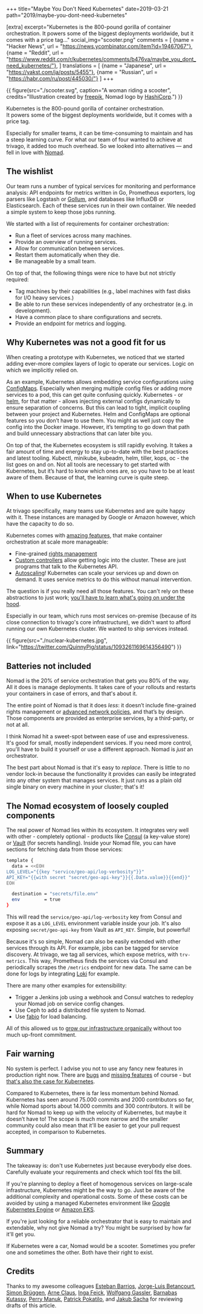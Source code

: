+++
title="Maybe You Don't Need Kubernetes"
date=2019-03-21
path="2019/maybe-you-dont-need-kubernetes"

[extra]
excerpt="Kubernetes is the 800-pound gorilla of container orchestration.  It powers some of the biggest deployments worldwide, but it comes with a price tag..."
social_img="scooter.png"
comments = [
  {name = "Hacker News", url = "https://news.ycombinator.com/item?id=19467067"},
  {name = "Reddit", url = "https://www.reddit.com/r/kubernetes/comments/b476va/maybe_you_dont_need_kubernetes/"}, ]
translations = [
  {name = "Japanese", url = "https://yakst.com/ja/posts/5455"},
  {name = "Russian", url = "https://habr.com/ru/post/445030/"}
]
+++

{{ figure(src="./scooter.svg", caption="A woman riding a scooter",  credits="Illustration created by [freepik](https://www.freepik.com/free-photos-vectors/car), Nomad logo by [HashiCorp](https://www.nomadproject.io/).") }}

Kubernetes is the 800-pound gorilla of container orchestration.  
It powers some of the biggest deployments worldwide, but it comes
with a price tag.

Especially for smaller teams, it can be time-consuming to maintain and has a
steep learning curve. For what our team of four wanted to achieve at trivago, it
added too much overhead. So we looked into alternatives &mdash; and fell in love with
[Nomad].

## The wishlist

Our team runs a number of typical services for monitoring and performance
analysis: API endpoints for metrics written in Go, Prometheus exporters, log
parsers like Logstash or [Gollum], and databases like InfluxDB or Elasticsearch.
Each of these services run in their own container. We needed a simple system to
keep those jobs running.
 
We started with a list of requirements for container orchestration:

* Run a fleet of services across many machines.
* Provide an overview of running services.
* Allow for communication between services.
* Restart them automatically when they die.
* Be manageable by a small team.

On top of that, the following things were nice to have but not strictly
required:

* Tag machines by their capabilities (e.g., label machines with fast disks for
  I/O heavy services.)
* Be able to run these services independently of any orchestrator (e.g. in
  development).
* Have a common place to share configurations and secrets.
* Provide an endpoint for metrics and logging.

## Why Kubernetes was not a good fit for us

When creating a prototype with Kubernetes, we noticed that we started adding
ever-more complex layers of logic to operate our services. Logic on which we
implicitly relied on.

As an example, Kubernetes allows embedding service configurations using
[ConfigMaps]. Especially when merging multiple config files or
adding more services to a pod, this can get quite confusing quickly.
Kubernetes - or [helm], for that matter - allows injecting external configs
dynamically to ensure separation of concerns. But this can
lead to tight, implicit coupling between your project and Kubernetes.
Helm and ConfigMaps are optional features so you don’t have to use them. You
might as well just copy the config into the Docker image. However, it’s tempting
to go down that path and build unnecessary abstractions that can later bite you.

On top of that, the Kubernetes ecosystem is still rapidly evolving. It takes a
fair amount of time and energy to stay up-to-date with the best practices and
latest tooling. Kubectl, minikube, kubeadm, helm, tiller, kops, oc - the list
goes on and on. Not all tools are necessary to get started with Kubernetes, but
it’s hard to know which ones are, so you have to be at least aware of them.
Because of that, the learning curve is quite steep.

## When to use Kubernetes

At trivago specifically, many teams use Kubernetes and are quite happy with it.
These instances are managed by Google or Amazon however, which have the capacity to do so.

Kubernetes comes with [amazing
features](https://jvns.ca/blog/2017/08/05/how-kubernetes-certificates-work/),
that make container orchestration at scale more manageable:

* Fine-grained [rights management]
* [Custom controllers] allow getting logic into the cluster. These are just
  programs that talk to the Kubernetes API.
* [Autoscaling]! Kubernetes can scale your services up and down on demand. It
  uses service metrics to do this without manual intervention.

The question is if you really need all those features. You can't rely on these
abstractions to just work; [you'll have to learn what's going on under the
hood](https://jvns.ca/blog/2017/08/05/how-kubernetes-certificates-work/).

Especially in our team, which runs most services on-premise (because of its
close connection to trivago's core infrastructure), we didn't want to afford
running our own Kubernetes cluster. We wanted to ship services instead.

{{ figure(src="./nuclear-kubernetes.jpg", link="https://twitter.com/QuinnyPig/status/1093261169614356490") }}

## Batteries not included

Nomad is the 20% of service orchestration that gets you 80% of the way. All it
does is manage deployments. It takes care of your rollouts and restarts your
containers in case of errors, and that's about it.

The entire point of Nomad is that it does *less*: it doesn’t include
fine-grained rights management or [advanced network policies], and that’s by
design. Those components are provided as enterprise services, by a third-party,
or not at all.

I think Nomad hit a sweet-spot between ease of use and expressiveness. It's good
for small, mostly independent services. If you need more control, you'll have to
build it yourself or use a different approach. Nomad is *just* an orchestrator.

The best part about Nomad is that it's easy to *replace*. There is little to no
vendor lock-in because the functionality it provides can easily be integrated
into any other system that manages services. It just runs as a plain old single
binary on every machine in your cluster; that's it!

## The Nomad ecosystem of loosely coupled components

The real power of Nomad lies within its ecosystem. It integrates very well with
other - completely optional - products like [Consul] (a key-value store) or
[Vault] (for secrets handling). Inside your Nomad file, you can have sections
for fetching data from those services:

```bash
template {
  data = <<EOH
LOG_LEVEL="{{key "service/geo-api/log-verbosity"}}"
API_KEY="{{with secret "secret/geo-api-key"}}{{.Data.value}}{{end}}"
EOH

  destination = "secrets/file.env"
  env         = true
}
```

This will read the `service/geo-api/log-verbosity` key from Consul and expose it
as a `LOG_LEVEL` environment variable inside your job. It's also exposing
`secret/geo-api-key` from Vault as `API_KEY`. Simple, but powerful!

Because it's so simple, Nomad can also be easily extended with other services
through its API. For example, jobs can be tagged for service discovery. At
trivago, we tag all services, which expose metrics, with `trv-metrics`. This
way, Prometheus finds the services via Consul and periodically scrapes the
`/metrics` endpoint for new data. The same can be done for logs by integrating
[Loki] for example.

There are many other examples for extensibility:

* Trigger a Jenkins job using a webhook and Consul watches to redeploy your
  Nomad job on service config changes.
* Use Ceph to add a distributed file system to Nomad.
* Use [fabio] for load balancing.

All of this allowed us to [grow our infrastructure organically](https://tech.trivago.com/2019/01/25/nomad-our-experiences-and-best-practices/) without too much
up-front commitment.

## Fair warning

No system is perfect. I advise you not to use any fancy new features in
production right now. There are [bugs] and [missing features] of course - but
[that's also the case for
Kubernetes](https://github.com/kubernetes/kubernetes/issues?q=is%3Aopen+is%3Aissue+label%3Akind%2Fbug).

Compared to Kubernetes, there is far less momentum behind Nomad. Kubernetes has
seen around 75.000 commits and 2000 contributors so far, while Nomad sports about
14.000 commits and 300 contributors. It will be hard for Nomad to keep up with
the velocity of Kubernetes, but maybe it doesn’t have to! The scope is much more
narrow and the smaller community could also mean that it'll be easier to get your 
pull request accepted, in comparison to Kubernetes.

## Summary

The takeaway is: don't use Kubernetes just because everybody else does.
Carefully evaluate your requirements and check which tool fits the bill.

If you're planning to deploy a fleet of homogenous services on large-scale
infrastructure, Kubernetes might be the way to go. Just be aware of the
additional complexity and operational costs. Some of these costs can be
avoided by using a managed Kubernetes environment like [Google Kubernetes
Engine] or [Amazon EKS].

If you're just looking for a reliable orchestrator that is easy to maintain and
extendable, why not give Nomad a try? You might be surprised by how far it'll get you.

If Kubernetes were a car, Nomad would be a scooter. Sometimes you prefer one and
sometimes the other. Both have their right to exist.

## Credits

Thanks to my awesome colleagues [Esteban Barrios], [Jorge-Luis Betancourt], [Simon Brüggen], [Arne Claus], [Inga Feick], [Wolfgang Gassler], [Barnabas Kutassy], [Perry Manuk], [Patrick Pokatilo], and [Jakub Sacha] for reviewing drafts of this article.


[advanced network policies]: https://kubernetes.io/docs/concepts/services-networking/network-policies/
[Amazon EKS]: https://aws.amazon.com/eks/
[Autoscaling]: https://kubernetes.io/docs/tasks/run-application/horizontal-pod-autoscale/
[bugs]: https://github.com/hashicorp/nomad/issues?q=is%3Aopen+is%3Aissue+label%3Abug
[ConfigMaps]: https://kubernetes.io/docs/tasks/configure-pod-container/configure-pod-configmap/
[Consul]: https://www.consul.io/
[Control Plane]: https://kubernetes.io/docs/concepts/#kubernetes-control-plane
[Custom controllers]: https://kubernetes.io/docs/concepts/extend-kubernetes/api-extension/custom-resources/#custom-controllers
[DaemonSet]: https://kubernetes.io/docs/concepts/workloads/controllers/daemonset/
[fabio]: https://github.com/fabiolb/fabio
[filebeat]: https://github.com/elastic/beats/tree/master/filebeat
[Gollum]: https://github.com/trivago/gollum
[Google Kubernetes Engine]: https://cloud.google.com/kubernetes-engine/
[helm]: https://helm.sh/
[Loki]: https://grafana.com/loki
[missing features]: https://github.com/hashicorp/nomad/issues/698
[Nomad]: https://www.nomadproject.io/
[rights management]: https://kubernetes.io/docs/reference/access-authn-authz/authorization/
[service tags]: https://www.nomadproject.io/docs/job-specification/service.html#tags
[Vault]: https://www.vaultproject.io/

[Arne Claus]: https://twitter.com/arnecls
[Barnabas Kutassy]: https://twitter.com/kassybas
[Esteban Barrios]: https://www.linkedin.com/in/esteban-barrios-a60a4717
[Inga Feick]: https://github.com/IngaFeick
[Jakub Sacha]: http://jakubsacha.pl/
[Patrick Pokatilo]: https://github.com/SHyx0rmZ
[Perry Manuk]: https://github.com/perrymanuk
[Simon Brüggen]: https://github.com/m3t0r
[Wolfgang Gassler]: https://twitter.com/schafele
[Jorge-Luis Betancourt]: http://jorgelbg.github.io/